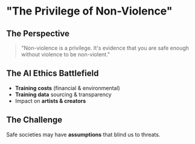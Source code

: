 # "The Privilege of Non-Violence"

## The Perspective
> "Non-violence is a privilege. It's evidence that you are safe enough without violence to be non-violent."

## The AI Ethics Battlefield
- **Training costs** (financial & environmental)
- **Training data** sourcing & transparency
- Impact on **artists & creators**

## The Challenge
Safe societies may have **assumptions** that blind us to threats. 